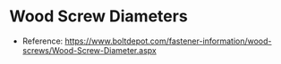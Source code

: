 
# Wood Screw Diameters

- Reference: https://www.boltdepot.com/fastener-information/wood-screws/Wood-Screw-Diameter.aspx
